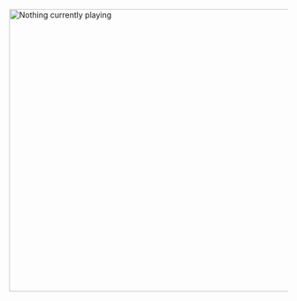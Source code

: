 <img title="Go to my spotify" src="https://spotify-readme-sivertutne.vercel.app/api/spotify" alt="Nothing currently playing" width="512" />

